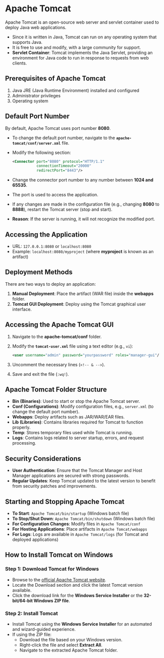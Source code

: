# Apache Tomcat

Apache Tomcat is an open-source web server and servlet container used to deploy Java web applications.

- Since it is written in Java, Tomcat can run on any operating system that supports Java.
- It is free to use and modify, with a large community for support.
- **Servlet Container**: Tomcat implements the Java Servlet, providing an environment for Java code to run in response to requests from web clients.

## Prerequisites of Apache Tomcat

1. Java JRE (Java Runtime Environment) installed and configured
2. Administrator privileges
3. Operating system

## Default Port Number

By default, Apache Tomcat uses port number **8080**.

- To change the default port number, navigate to the **`apache-tomcat/conf/server.xml`** file.
- Modify the following section:
  
  ```xml
  <Connector port="8080" protocol="HTTP/1.1"
             connectionTimeout="20000"
             redirectPort="8443"/>
  ```

- Change the connector port number to any number between **1024 and 65535**.
- The port is used to access the application.
- If any changes are made in the configuration file (e.g., changing **8080** to **8888**), restart the Tomcat server (stop and start).
- **Reason**: If the server is running, it will not recognize the modified port.

## Accessing the Application

- URL: `127.0.0.1:8080` or `localhost:8080`
- Example: `localhost:8080/myproject` (where **myproject** is known as an artifact)

## Deployment Methods

There are two ways to deploy an application:

1. **Manual Deployment**: Place the artifact (WAR file) inside the **webapps** folder.
2. **Tomcat GUI Deployment**: Deploy using the Tomcat graphical user interface.

## Accessing the Apache Tomcat GUI

1. Navigate to the **apache-tomcat/conf** folder.
2. Modify the **`tomcat-user.xml`** file using a text editor (e.g., `vi`):
   
   ```xml
   <user username="admin" password="yourpassword" roles="manager-gui"/>
   ```

3. Uncomment the necessary lines (`<!-- & -->`).
4. Save and exit the file (`:wq!`).

## Apache Tomcat Folder Structure

- **Bin (Binaries)**: Used to start or stop the Apache Tomcat server.
- **Conf (Configurations)**: Modify configuration files, e.g., `server.xml` (to change the default port number).
- **Webapps**: Deploy artifacts such as JAR/WAR/EAR files.
- **Lib (Libraries)**: Contains libraries required for Tomcat to function properly.
- **Temp**: Stores temporary files used while Tomcat is running.
- **Logs**: Contains logs related to server startup, errors, and request processing.

## Security Considerations

- **User Authentication**: Ensure that the Tomcat Manager and Host Manager applications are secured with strong passwords.
- **Regular Updates**: Keep Tomcat updated to the latest version to benefit from security patches and improvements.

## Starting and Stopping Apache Tomcat

- **To Start**: `Apache Tomcat/bin/startup` (Windows batch file)
- **To Stop/Shut Down**: `Apache Tomcat/bin/shutdown` (Windows batch file)
- **For Configuration Changes**: Modify files in `Apache Tomcat/conf`
- **For Hosting Applications**: Place artifacts in `Apache Tomcat/webapps`
- **For Logs**: Logs are available in `Apache Tomcat/logs` (for Tomcat and deployed applications)

## How to Install Tomcat on Windows

### Step 1: Download Tomcat for Windows

- Browse to the [official Apache Tomcat website](https://tomcat.apache.org/).
- Locate the Download section and click the latest Tomcat version available.
- Click the download link for the **Windows Service Installer** or the **32-bit/64-bit Windows ZIP file**.

### Step 2: Install Tomcat

- Install Tomcat using the **Windows Service Installer** for an automated and wizard-guided experience.
- If using the ZIP file:
  - Download the file based on your Windows version.
  - Right-click the file and select **Extract All**.
  - Navigate to the extracted Apache Tomcat folder.

